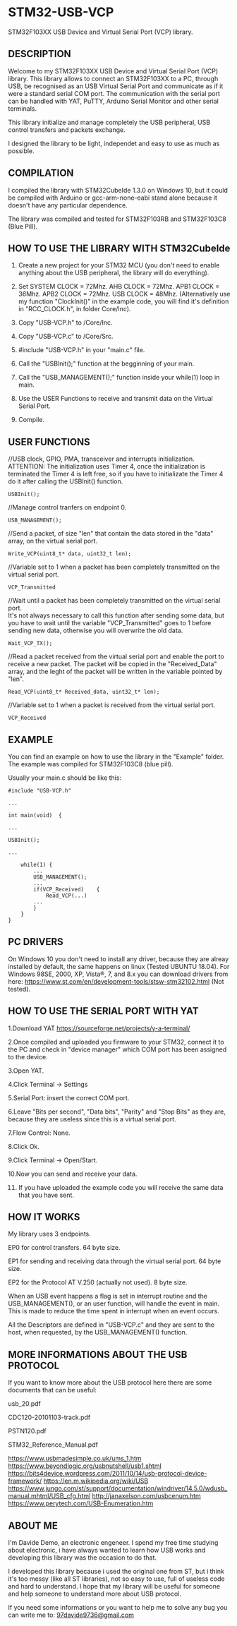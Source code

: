 # STM32-USB-VCP
STM32F103XX USB Device and Virtual Serial Port (VCP) library.

## DESCRIPTION

Welcome to my STM32F103XX USB Device and Virtual Serial Port (VCP) library.
This library allows to connect an STM32F103XX to a PC, through USB, be recognised as an USB Virtual Serial Port and
communicate as if it were a standard serial COM port.
The communication with the serial port can be handled with YAT, PuTTY, Arduino Serial Monitor and other serial terminals.

This library initialize and manage completely the USB peripheral, USB control transfers and packets exchange.

I designed the library to be light, independet and easy to use as much as possible.




## COMPILATION

I compiled the library with STM32CubeIde 1.3.0 on Windows 10, but it could be compiled with Arduino or gcc-arm-none-eabi stand alone because it doesn't have any
particular dependence.

The library was compiled and tested for STM32F103RB and STM32F103C8 (Blue Pill).





## HOW TO USE THE LIBRARY WITH STM32CubeIde

1. Create a new project for your STM32 MCU (you don't need to enable anything about the USB peripheral, the library will do everything).

2. Set SYSTEM CLOCK = 72Mhz. AHB CLOCK = 72Mhz. APB1 CLOCK = 36Mhz. APB2 CLOCK = 72Mhz. USB CLOCK = 48Mhz. (Alternatively use my function "ClockInit()" in the example code, you will find it's definition in "RCC_CLOCK.h", in folder Core/Inc).  

3. Copy "USB-VCP.h" to <projet folder>/Core/Inc.

4. Copy "USB-VCP.c" to <projet folder>/Core/Src.

5. #include "USB-VCP.h" in your "main.c" file.

6. Call the "USBInit();" function at the begginning of your main.

7. Call the "USB_MANAGEMENT();" function inside your while(1) loop in main.

8. Use the USER Functions to receive and transmit data on the Virtual Serial Port.

9. Compile.





## USER FUNCTIONS

//USB clock, GPIO, PMA, transceiver and interrupts initialization.  
ATTENTION: The initialization uses Timer 4, once the initialization is terminated the Timer 4 is left free, so if you have to initializate the Timer 4 do it after calling the USBInit() function.
```
USBInit();											
```

//Manage control tranfers on endpoint 0.  
```
USB_MANAGEMENT();									
```

//Send a packet, of size "len" that contain the data stored in the "data" array, on the virtual serial port.  
```
Write_VCP(uint8_t* data, uint32_t len);				
```

//Variable set to 1 when a packet has been completely transmitted on the virtual serial port.  
```
VCP_Transmitted										
```

//Wait until a packet has been completely transmitted on the virtual serial port.  
It's not always necessary to call this function after sending some data, but you have to wait until the variable "VCP_Transmitted" goes to 1 before sending new data, otherwise you will overwrite the old data.  
```
Wait_VCP_TX();										
```

//Read a packet received from the virtual serial port and enable the port to receive a new packet. The packet will be copied in the "Received_Data" array, and the leght of the packet will be written in the variable pointed by "len".  
```
Read_VCP(uint8_t* Received_data, uint32_t* len);	
```

//Variable set to 1 when a packet is received from the virtual serial port.  
```
VCP_Received										
```




## EXAMPLE

You can find an example on how to use the library in the "Example" folder. The example was compiled for STM32F103C8 (blue pill).

Usually your main.c should be like this:


```
#include "USB-VCP.h"

...

int main(void)	{

...

USBInit();

...	
	
	while(1) {
		...
		USB_MANAGEMENT();
		...
		if(VCP_Received)	{
			Read_VCP(...)		 
		...
		}
	}
}
```





## PC DRIVERS

On Windows 10 you don't need to install any driver, because they are alreay installed by default, the same happens on linux (Tested UBUNTU 18.04).
For Windows 98SE, 2000, XP, Vista®, 7, and 8.x you can download drivers from here:
https://www.st.com/en/development-tools/stsw-stm32102.html
(Not tested).





## HOW TO USE THE SERIAL PORT WITH YAT

1.Download YAT https://sourceforge.net/projects/y-a-terminal/

2.Once compiled and uploaded you firmware to your STM32, connect it to the PC and check in "device manager" which COM port has been assigned to the device.

3.Open YAT.

4.Click Terminal -> Settings

5.Serial Port: insert the correct COM port.

6.Leave "Bits per second", "Data bits", "Parity" and "Stop Bits" as they are, because they are useless since this is a virtual serial port.

7.Flow Control: None.

8.Click Ok.

9.Click Terminal -> Open/Start.

10.Now you can send and receive your data.

11. If you have uploaded the example code you will receive the same data that you have sent.




## HOW IT WORKS

My library uses 3 endpoints.

EP0 for control transfers. 64 byte size.

EP1 for sending and receiving data through the virtual serial port. 64 byte size.

EP2 for the Protocol AT V.250 (actually not used).	8 byte size.

When an USB event happens a flag is set in interrupt routine and the USB_MANAGEMENT(), or an user function, will handle the event in main.
This is made to reduce the time spent in interrupt when an event occurs.

All the Descriptors are defined in "USB-VCP.c" and they are sent to the host, when requested, by the USB_MANAGEMENT() function.




## MORE INFORMATIONS ABOUT THE USB PROTOCOL

If you want to know more about the USB protocol here there are some documents that can be useful:

usb_20.pdf

CDC120-20101103-track.pdf

PSTN120.pdf

STM32_Reference_Manual.pdf

https://www.usbmadesimple.co.uk/ums_1.htm
https://www.beyondlogic.org/usbnutshell/usb1.shtml
https://bits4device.wordpress.com/2011/10/14/usb-protocol-device-framework/
https://en.m.wikipedia.org/wiki/USB
https://www.jungo.com/st/support/documentation/windriver/14.5.0/wdusb_manual.mhtml/USB_cfg.html
http://janaxelson.com/usbcenum.htm
https://www.perytech.com/USB-Enumeration.htm





## ABOUT ME

I'm Davide Demo, an electronic engeneer.
I spend my free time studying about electronic, i have always wanted to learn how USB works and developing this library was the occasion to do that.

I developed this library because i used the original one from ST, but i think it's too messy (like all ST libraries), not so easy to use, full of useless code and hard to understand.
I hope that my library will be useful for someone and help someone to understand more about USB protocol.

If you need some informations or you want to help me to solve any bug you can write me to: 97davide9736@gmail.com